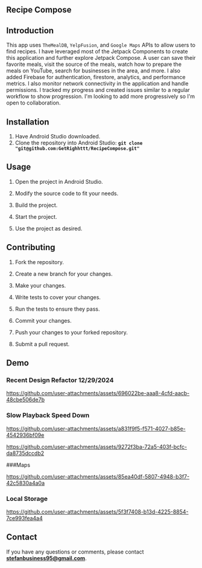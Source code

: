 ## **Recipe Compose**

## **Introduction**
This app uses `TheMealDB`, `YelpFusion`, and `Google Maps` APIs to allow users to find recipes. I have leveraged most of the Jetpack Components to create this application and further explore Jetpack Compose. A user can save their favorite meals, visit the source of the meals, watch how to prepare the meals on YouTube, search for businesses in the area, and more. I also added Firebase for authentication, firestore, analytics, and performance metrics. I also monitor network connectivity in the application and handle permissions. I tracked my progress and created issues similar to a regular workflow to show progression. I'm looking to add more progressively so I'm open to collaboration.

## **Installation**
 
1. Have Android Studio downloaded.
2. Clone the repository into Android Studio: **`git clone "git@github.com:GetRighhttt/RecipeCompose.git"`**

## **Usage**

1. Open the project in Android Studio.

2. Modify the source code to fit your needs.

3. Build the project.

4. Start the project.

5. Use the project as desired.

## **Contributing**
1. Fork the repository.

2. Create a new branch for your changes.

3. Make your changes.

4. Write tests to cover your changes.

5. Run the tests to ensure they pass.

6. Commit your changes.

7. Push your changes to your forked repository.

8. Submit a pull request.

## **Demo**
### Recent Design Refactor 12/29/2024

https://github.com/user-attachments/assets/696022be-aaa8-4cfd-aacb-48cbe506de7b

### **Slow Playback Speed Down**

https://github.com/user-attachments/assets/a831f9f5-f571-4027-b85e-4542936bf09e

https://github.com/user-attachments/assets/9272f3ba-72a5-403f-bcfc-da8735dccdb2

###Maps

https://github.com/user-attachments/assets/85ea40df-5807-4948-b3f7-42c5830a4a0a

### Local Storage
https://github.com/user-attachments/assets/5f3f7408-b13d-4225-8854-7ce993fea4a4

## **Contact**

If you have any questions or comments, please contact **stefanbusiness95@gmail.com**.
